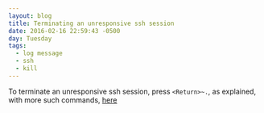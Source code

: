 ```yaml
---
layout: blog
title: Terminating an unresponsive ssh session
date: 2016-02-16 22:59:43 -0500
day: Tuesday
tags:
  - log message
  - ssh
  - kill
---
```


To terminate an unresponsive ssh session, press `<Return>~.`, as explained, with more such commands, [here](http://askubuntu.com/questions/29942/how-can-i-break-out-of-ssh-when-it-locks) 

